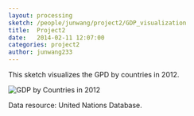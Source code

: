 ```yaml
---
layout: processing
sketch: /people/junwang/project2/GDP_visualization
title:  Project2
date:   2014-02-11 12:07:00
categories: project2
author: junwang233
---
```


This sketch visualizes the GPD by countries in 2012. 


![GDP by Countries in 2012](/TheArtOfDataVisualization/people/junwang/project2/GDP_visualization.png)

Data resource: United Nations Database.